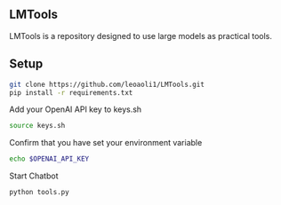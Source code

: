 ## LMTools

LMTools is a repository designed to use large models as practical tools.

## Setup

```bash
git clone https://github.com/leoaoli1/LMTools.git
pip install -r requirements.txt
```

Add your OpenAI API key to keys.sh

```bash
source keys.sh
```

Confirm that you have set your environment variable

```bash
echo $OPENAI_API_KEY
```


Start Chatbot

```bash
python tools.py
```